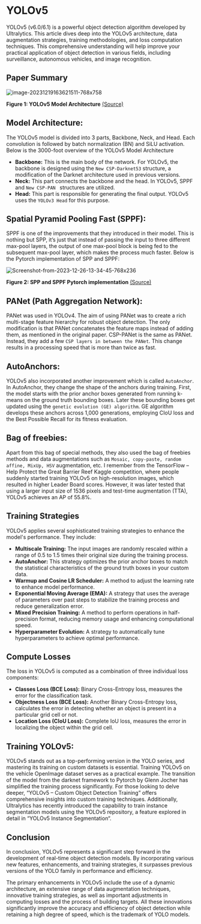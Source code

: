 # YOLOv5
YOLOv5 (v6.0/6.1) is a powerful object detection algorithm developed by Ultralytics. This article dives deep into the YOLOv5 architecture, data augmentation strategies, training methodologies, and loss computation techniques. This comprehensive understanding will help improve your practical application of object detection in various fields, including surveillance, autonomous vehicles, and image recognition.

## Paper Summary
![image-20231219163621511-768x758](https://github.com/Thireshsidda/LegacyOfYOLO-YouOnlyLookOnce/assets/92287626/22841057-63f2-4291-8a27-4202cf7a38d6)

**Figure 1: YOLOv5 Model Architecture** [(Source)](https://arxiv.org/abs/2304.00501)

## Model Architecture:
The YOLOv5 model is divided into 3 parts, Backbone, Neck, and Head. Each convolution is followed by batch normalization (BN) and SiLU activation. Below is the 3000-foot overview of the YOLOv5 Model Architecture
- **Backbone:** This is the main body of the network. For YOLOv5, the backbone is designed using the `New CSP-Darknet53` structure, a modification of the Darknet architecture used in previous versions.
- **Neck:** This part connects the backbone and the head. In YOLOv5, SPPF and `New CSP-PAN ` structures are utilized.
- **Head:** This part is responsible for generating the final output. YOLOv5 uses the `YOLOv3 Head` for this purpose.

## Spatial Pyramid Pooling Fast (SPPF):
SPPF is one of the improvements that they introduced in their model. This is nothing but SPP, it’s just that instead of passing the input to three different max-pool layers, the output of one max-pool block is being fed to the subsequent max-pool layer, which makes the process much faster. Below is the Pytorch implementation of SPP and SPPF:

![Screenshot-from-2023-12-26-13-34-45-768x236](https://github.com/Thireshsidda/LegacyOfYOLO-YouOnlyLookOnce/assets/92287626/3337fb83-1348-444f-83b4-55332c7043e5)

**Figure 2: SPP and SPPF Pytorch implementation** [(Source)](https://docs.ultralytics.com/yolov5/tutorials/architecture_description/#1-model-structure)

## PANet (Path Aggregation Network):
PANet was used in YOLOv4. The aim of using PANet was to create a rich multi-stage feature hierarchy for robust object detection. The only modification is that PANet concatenates the feature maps instead of adding them, as mentioned in the original paper. CSP-PANet is the same as PANet. Instead, they add a few `CSP layers in between the PANet`. This change results in a processing speed that is more than twice as fast.

## AutoAnchors:
YOLOv5 also incorporated another improvement which is called `AutoAnchor`. In AutoAnchor, they change the shape of the anchors during training. First, the model starts with the prior anchor boxes generated from running k-means on the ground truth bounding boxes. Later these bounding boxes get updated using the `genetic evolution (GE) algorithm`. GE algorithm develops these anchors across 1,000 generations, employing CIoU loss and the Best Possible Recall for its fitness evaluation.

## Bag of freebies:
Apart from this bag of special methods, they also used the bag of freebies methods and data augmentations such as `Mosaic, copy-paste, random affine, MixUp, HSV` augmentation, etc. I remember from the TensorFlow – Help Protect the Great Barrier Reef Kaggle competition, where people suddenly started training YOLOv5 on high-resolution images, which resulted in higher Leader Board scores. However, it was later tested that using a larger input size of 1536 pixels and test-time augmentation (TTA), YOLOv5 achieves an AP of 55.8%.


## Training Strategies
YOLOv5 applies several sophisticated training strategies to enhance the model's performance. They include:

- **Multiscale Training:** The input images are randomly rescaled within a range of 0.5 to 1.5 times their original size during the training process.
- **AutoAnchor:** This strategy optimizes the prior anchor boxes to match the statistical characteristics of the ground truth boxes in your custom data.
- **Warmup and Cosine LR Scheduler:** A method to adjust the learning rate to enhance model performance.
- **Exponential Moving Average (EMA):** A strategy that uses the average of parameters over past steps to stabilize the training process and reduce generalization error.
- **Mixed Precision Training:** A method to perform operations in half-precision format, reducing memory usage and enhancing computational speed.
- **Hyperparameter Evolution:** A strategy to automatically tune hyperparameters to achieve optimal performance.


## Compute Losses
The loss in YOLOv5 is computed as a combination of three individual loss components:

- **Classes Loss (BCE Loss):** Binary Cross-Entropy loss, measures the error for the classification task.
- **Objectness Loss (BCE Loss):** Another Binary Cross-Entropy loss, calculates the error in detecting whether an object is present in a particular grid cell or not.
- **Location Loss (CIoU Loss):** Complete IoU loss, measures the error in localizing the object within the grid cell.

## Training YOLOv5:
YOLOv5 stands out as a top-performing version in the YOLO series, and mastering its training on custom datasets is essential. Training YOLOv5 on the vehicle OpenImage dataset serves as a practical example. The transition of the model from the darknet framework to Pytorch by Glenn Jocher has simplified the training process significantly. For those looking to delve deeper, “YOLOv5 – Custom Object Detection Training” offers comprehensive insights into custom training techniques. Additionally, Ultralytics has recently introduced the capability to train instance segmentation models using the YOLOv5 repository, a feature explored in detail in “YOLOv5 Instance Segmentation“.

## Conclusion
In conclusion, YOLOv5 represents a significant step forward in the development of real-time object detection models. By incorporating various new features, enhancements, and training strategies, it surpasses previous versions of the YOLO family in performance and efficiency.

The primary enhancements in YOLOv5 include the use of a dynamic architecture, an extensive range of data augmentation techniques, innovative training strategies, as well as important adjustments in computing losses and the process of building targets. All these innovations significantly improve the accuracy and efficiency of object detection while retaining a high degree of speed, which is the trademark of YOLO models.
